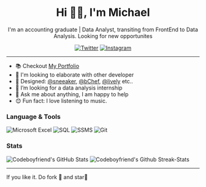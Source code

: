 <div align='center'>
<h1>Hi 👋🏻, I'm Michael</h1>

I'm an accounting graduate | Data Analyst, transiting from FrontEnd to Data Analysis. Looking for new opportunites

<a href="https://www.twitter.com/codeboyfriend" target="_blank"><img src="https://img.shields.io/badge/Twitter-%23E4405F.svg?&style=flat-square&logo=instagram&logoColor=white" alt="Twitter"></a>
<a href="https://www.instagram.com/mightymykel" target="_blank"><img src="https://img.shields.io/badge/Instagram-%23E4405F.svg?&style=flat-square&logo=instagram&logoColor=white" alt="Instagram"></a>
</div>

-----

- 📚 Checkout [My Portfolio](idky.netlify.app)
- 👯 I'm looking to elaborate with other developer
- 💅 Designed: [@sneeaker](Sneeakers.netlify.app), [@bChef](bChef.netlify.app), [@lively](live-ly.netlify.app) etc..
- 👯 I’m looking for a data analysis internship
- 💬 Ask me about anything, I am happy to help
- 😊 Fun fact: I love listening to music.

### Language & Tools
![Microsoft Excel](https://img.shields.io/badge/-MsExcel-222222?style=flat&logo=Microsoft&logoColor=61DAFB)
![SQL](https://img.shields.io/badge/-SQL-222222?style=flat&logo=mySQL&logoColor=61DAFB)
![SSMS](https://img.shields.io/badge/-SSMS-222222?style=flat&logo=&logoColor=61DAFB)
![Git](https://img.shields.io/badge/-Git-222222?style=flat&logo=git&logoColor=F05032)

### Stats
<img src="https://github-readme-stats.vercel.app/api?username=codeboyfriend&&show_icons=true&theme=radical&line_height=27&v=5" alt="Codeboyfriend's GitHub Stats" />
<img src="https://github-readme-streak-stats.herokuapp.com/?user=codeboyfriend&theme=radical&line" alt="Codeboyfriend's Github Streak-Stats" />

-----
If you like it. Do fork 🍴 and star🌟
